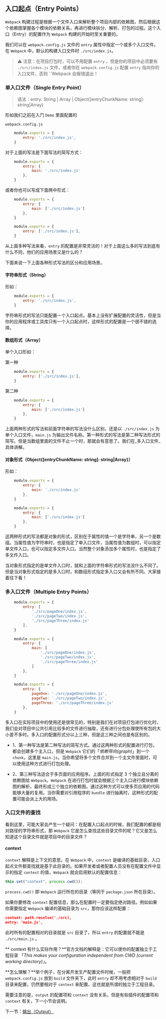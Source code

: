## 入口起点（Entry Points）

`Webpack` 构建过程是根据一个文件入口来解析整个项目内部的依赖图，然后根据这个依赖图掌握各个模块的依赖关系，再进行模块拆分、解析、打包的过程。这个入口（Entry）的配置作为 `Webpack` 构建的开始时至关重要的。

我们可以在 `webpack.config.js` 文件的 `entry` 属性中指定一个或多个入口文件。在 `Webpack` 中，默认的构建入口文件时 `./src/index.js`。

> ⚠️ 注意：在项目打包时，可以不用配置 `entry` ，但是你的项目中必须要有 `./src/index.js` 文件，或者你在 `webpack.config.js` 配置 `entry` 指向你的入口文件，否则 ``Webpack 会报错退出！

### 单入口文件（Single Entry Point）

> 语法：entry: String | Array<String> | Object{[entryChunkName: string]: string|Array<string>}

形如我们之前在入门 `Demo` 里面配置的

`webpack.config.js`

```javascript
    module.exports = {
        entry: './src/index.js',
    }
```

对于上面的写法是下面写法的简写方式：

```javascript
    module.exports = {
        entry: {
            main: './src/index.js'
        },
    }
```

或者你也可以写成下面两中形式：

```javascript
    module.exports = {
        entry: {
            main: ['./src/index.js']
        },
    }
```

```javascript
    module.exports = {
        entry: ['./src/index.js'],
    }
```

从上面多种写法来看，`entry` 的配置是非常灵活的！对于上面这么多的写法到底有什么不同，他们的应用场景又是什么的？

下面来说一下上面各种形式写法的区分和应用场景。

#### 字符串形式（String）

形如：

```javascript
    module.exports = {
        entry: './src/index.js',
    }
```

字符串形式的写法只能配置一个入口起点。基本上没有扩展配置的灵活性，但是当你的应用程序或工具库只有一个入口起点时，这样形式的配置是一个很不错的选择。

#### 数组形式（Array<String>）

单个入口形如：

第一种

```javascript
    module.exports = {
        entry: ['./src/index.js'],
    }
```

第二种

```javascript
    module.exports = {
        entry: {
            main: ['./src/index.js']
        },
    }
```

上面两种形式的写法和前面字符串的写法没什么区别，还是以 `./src/index.js` 为单个入口文件，`main.js` 为输出文件名称。第一种形式的写法是第二种写法形式的简写。但是当数组里面的文件不止一个时，那就会有意思了。我们在_多入口文件_具体讲解。

#### 对象形式（Object{[entryChunkName: string]: string|Array<string>}）

形如：

```javascript
    module.exports = {
        entry: {
            main: './src/index.js'
        },
    }
```

```javascript
    module.exports = {
        entry: {
            main: ['./src/index.js']
        },
    }
```

这两种形式的写法都是对象的形式，区别在于属性的值一个是字符串，另一个是数组。当属性值为字符串时，也是指定了单入口文件，当属性值为数组时，可以指定单文件入口，也可以指定多文件入口。当然整个对象添加多个属性时，也是指定了多文件入口。

当对象形式指定的是单文件入口时，就和上面的字符串形式的写法没什么不同了。但是当对象形式指定的是多入口时，和数组形式指定多入口又会有所不同。大家接着往下看！

### 多入口文件（Multiple Entry Points）

```javascript
    module.exports = {
        entry: [
            './src/pageOne/index.js',
            './src/pageTwo/index.js',
            './src/pageThree/index.js'
        ],
    }
```

```javascript
    module.exports = {
        entry: {
            main: [
                './src/pageOne/index.js',
                './src/pageTwo/index.js',
                './src/pageThree/index.js'
            ]
        },
    }
```

```javascript
    module.exports = {
        entry: {
            pageOne: './src/pageOne/index.js',
            pageTwo: './src/pageTwo/index.js',
            pageThree: './src/pageThree/index.js'
        },
    }
```

多入口在实际项目中的使用还是很常见的，特别是我们在对项目打包进行优化时，我们会对项目中公共引用比较多的文件进行抽取，还有进行分包处理使所有包的大小差不多时。多入口的配置形式分以上三种，但是这三种之间也是有区别的。

- 1、第一种写法是第二种写法的简写方式。通过这两种形式的配置进行打包，都会创建多个主入口，但是 `Webpack` 它们的「_依赖导向(graph)_」到一个 `chunk`，这里是 `main.js`。当你希望将多个文件合并到一个主文件里面时，可以使用这种方式进行打包处理。

- 2、第三种写法适合于多页面的应用程序。上面的形式指定 3 个独立且分离的依赖图给 `Webpack`。`Webpack` 在进行打包时就会根据三个主入口进行模块依赖图的解析，最终形成三个独立的依赖图。通过这种方式可以使多页应用的代码能够大量的复用。当你需要对引用程序的 `bundle` 进行抽离时，这种形式的配置可能会派上大的用场。

### 入口文件的查找

看到这里，可能大家会产生一个疑问：在配置入口起点的时候，我们配置的都是相对路径的字符串形式，那 `Webpack` 它是怎么查找这些目录文件的呢？它又是怎么知道这个目录文件就是项目中的目录文件？

#### context

`context` 解释是上下文的意思。在 `Webpack` 中，`context` 是编译的基础目录，入口起点文件额查找就是基于此目录的。如果开发者或者配置人员没有在配置文件中显示的指定 `context` 的值，`Webpack` 就会启用默认的配置信息：

```javascript
this.set("context", process.cwd());
```

`process.cwd()` 即 `Webpack` 运行所在的目录（等同于 `package.json` 所在目录）。

如果你要修改 `context` 配置信息，那么在配置时一定要指定绝对路径。例如如果你需要指定 `Webpack` 编译的基础目录为 `src`，那你应该这样配置：

```json
context: path.resolve('./src),
entry: 'main.js',
```
此时所有的配置相对的目录就是 `src` 目录了，所以 `entry` 的配置就不能是 `./src/main.js` 。

** context 有什么实际作用？**官方文档的解释是：它可以使你的配置独立于工程目录 「_This makes your configuration independent from CWD (current working directory)」_。

**怎么理解？**举个例子，在分离开发生产配置文件时候，一般把 `webpack.config.js` 放到 `build` 文件夹下，此时 `entry` 却不用考虑相对于 `build` 目录来配置，仍然要相对于 `context` 来配置，这也就是所谓的独立于工程目录。

需要注意的是，`output` 的配置项和 `context` 没有关系，但是有些插件的配置项和 `context` 有关，下一小节会说明。

下一节：[输出（Output）](/di-er-zhang-he-xin-gai-nian/2-1-shu-chu-output.md)


















